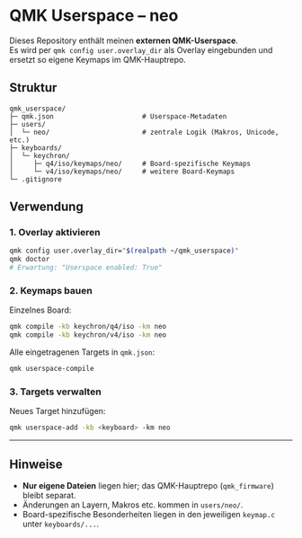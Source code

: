 # QMK Userspace – neo

Dieses Repository enthält meinen **externen QMK-Userspace**.  
Es wird per `qmk config user.overlay_dir` als Overlay eingebunden und ersetzt so eigene Keymaps im QMK-Hauptrepo.

## Struktur
```
qmk_userspace/
├─ qmk.json                      # Userspace-Metadaten
├─ users/
│  └─ neo/                       # zentrale Logik (Makros, Unicode, etc.)
├─ keyboards/
│  └─ keychron/
│     ├─ q4/iso/keymaps/neo/     # Board-spezifische Keymaps
│     └─ v4/iso/keymaps/neo/     # weitere Board-Keymaps
└─ .gitignore
```

## Verwendung

### 1. Overlay aktivieren
```bash
qmk config user.overlay_dir="$(realpath ~/qmk_userspace)"
qmk doctor
# Erwartung: "Userspace enabled: True"
```

### 2. Keymaps bauen
Einzelnes Board:
```bash
qmk compile -kb keychron/q4/iso -km neo
qmk compile -kb keychron/v4/iso -km neo
```

Alle eingetragenen Targets in `qmk.json`:
```bash
qmk userspace-compile
```

### 3. Targets verwalten
Neues Target hinzufügen:
```bash
qmk userspace-add -kb <keyboard> -km neo
```

---

## Hinweise
- **Nur eigene Dateien** liegen hier; das QMK-Hauptrepo (`qmk_firmware`) bleibt separat.
- Änderungen an Layern, Makros etc. kommen in `users/neo/`.
- Board-spezifische Besonderheiten liegen in den jeweiligen `keymap.c` unter `keyboards/...`.
